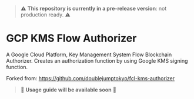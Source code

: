 > :warning: **This repository is currently in a pre-release version**: not production ready. :warning: 
> 
# GCP KMS Flow Authorizer

A Google Cloud Platform, Key Management System Flow Blockchain Authorizer. Creates an authorization function by using Google KMS signing function.

Forked from: https://github.com/doublejumptokyo/fcl-kms-authorizer

>  🚀 **Usage guide will be available soon** 🚀

